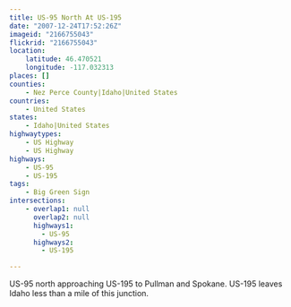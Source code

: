 ```yaml
---
title: US-95 North At US-195
date: "2007-12-24T17:52:26Z"
imageid: "2166755043"
flickrid: "2166755043"
location:
    latitude: 46.470521
    longitude: -117.032313
places: []
counties:
    - Nez Perce County|Idaho|United States
countries:
    - United States
states:
    - Idaho|United States
highwaytypes:
    - US Highway
    - US Highway
highways:
    - US-95
    - US-195
tags:
    - Big Green Sign
intersections:
    - overlap1: null
      overlap2: null
      highways1:
        - US-95
      highways2:
        - US-195

---
```

US-95 north approaching US-195 to Pullman and Spokane.  US-195 leaves Idaho less than a mile of this junction.